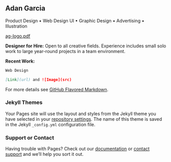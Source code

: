 ## Adan Garcia
Product Design • Web Design UI • Graphic Design • Advertising • Illustration

[ag-logo.pdf](https://github.com/adanturtle/adanturtle.github.io/files/6751908/ag-logo.pdf)

**Designer for Hire:** Open to all creative fields. Experience includes small solo work to large year-round projects in a team environment. 

**Recent Work:**

```markdown
Web Design

[Link](url) and ![Image](src)
```

For more details see [GitHub Flavored Markdown](https://guides.github.com/features/mastering-markdown/).

### Jekyll Themes

Your Pages site will use the layout and styles from the Jekyll theme you have selected in your [repository settings](https://github.com/adanturtle/adanturtle.github.io/settings/pages). The name of this theme is saved in the Jekyll `_config.yml` configuration file.

### Support or Contact

Having trouble with Pages? Check out our [documentation](https://docs.github.com/categories/github-pages-basics/) or [contact support](https://support.github.com/contact) and we’ll help you sort it out.

